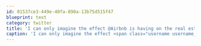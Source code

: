 ```yaml
---
id: 01537ce3-449e-40fa-890a-13b75d515f47
blueprint: text
category: twitter
title: 'I can only imagine the effect @Airbnb is having on the real estate market'
caption: 'I can only imagine the effect <span class="username username_linked">@<a href="https://twitter.com/Airbnb" title="Airbnb">Airbnb</a></span> is having on the real estate market'
---
```

